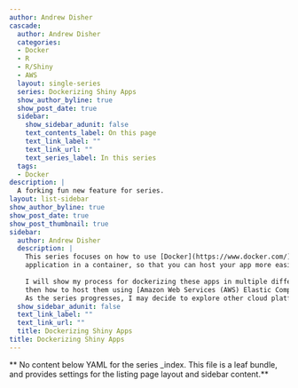 ```yaml
---
author: Andrew Disher
cascade:
  author: Andrew Disher
  categories:
  - Docker
  - R
  - R/Shiny
  - AWS
  layout: single-series
  series: Dockerizing Shiny Apps
  show_author_byline: true
  show_post_date: true
  sidebar:
    show_sidebar_adunit: false
    text_contents_label: On this page
    text_link_label: ""
    text_link_url: ""
    text_series_label: In this series
  tags:
  - Docker
description: |
  A forking fun new feature for series.
layout: list-sidebar
show_author_byline: true
show_post_date: true
show_post_thumbnail: true
sidebar:
  author: Andrew Disher
  description: |
    This series focuses on how to use [Docker](https://www.docker.com/) to package your [R Shiny](https://www.rstudio.com/products/shiny/) 
    application in a container, so that you can host your app more easily on a cloud server. 
    
    I will show my process for dockerizing these apps in multiple different ways, and
    then how to host them using [Amazon Web Services (AWS) Elastic Compute Cloud (EC2)](https://aws.amazon.com/ec2/).
    As the series progresses, I may decide to explore other cloud platforms. 
  show_sidebar_adunit: false
  text_link_label: ""
  text_link_url: ""
  title: Dockerizing Shiny Apps
title: Dockerizing Shiny Apps
---
```


** No content below YAML for the series _index. This file is a leaf bundle, and provides settings for the listing page layout and sidebar content.**